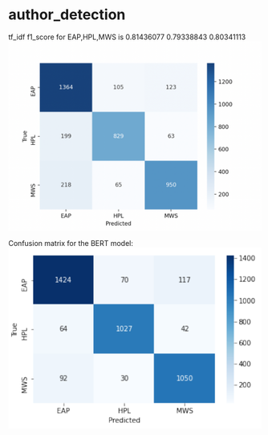 # author_detection
tf_idf f1_score for EAP,HPL,MWS is 0.81436077 0.79338843 0.80341113
![title](results/tf_idf.png)

Confusion matrix for the BERT model:
![title](results/BERT.PNG)
